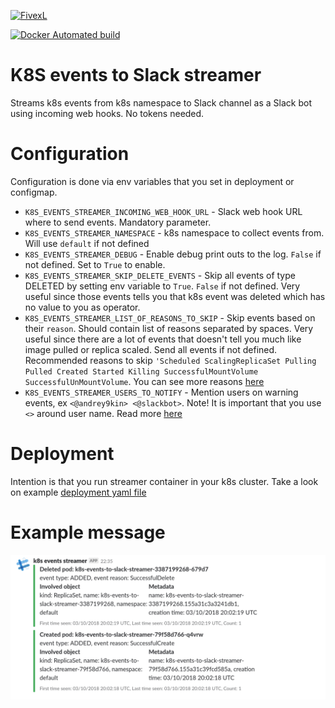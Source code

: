 [![FivexL](https://releases.fivexl.io/fivexlbannergit.jpg)](https://fivexl.io/)

[![Docker Automated build](https://img.shields.io/docker/automated/fivexl/kubernetes-events-to-slack.svg)](https://hub.docker.com/r/fivexl/kubernetes-events-to-slack)

# K8S events to Slack streamer

Streams k8s events from k8s namespace to Slack channel as a Slack bot using incoming web hooks. No tokens needed.

# Configuration

Configuration is done via env variables that you set in deployment or configmap.

* `K8S_EVENTS_STREAMER_INCOMING_WEB_HOOK_URL` - Slack web hook URL where to send events. Mandatory parameter.
* `K8S_EVENTS_STREAMER_NAMESPACE` - k8s namespace to collect events from. Will use `default` if not defined
* `K8S_EVENTS_STREAMER_DEBUG` - Enable debug print outs to the log. `False` if not defined. Set to `True` to enable.
* `K8S_EVENTS_STREAMER_SKIP_DELETE_EVENTS` - Skip all events of type DELETED by setting  env variable to `True`. `False` if not defined. Very useful since those events tells you that k8s event was deleted which has no value to you as operator.
* `K8S_EVENTS_STREAMER_LIST_OF_REASONS_TO_SKIP` - Skip events based on their `reason`. Should contain list of reasons separated by spaces. Very useful since there are a lot of events that doesn't tell you much like image pulled or replica scaled. Send all events if not defined. Recommended reasons to skip `'Scheduled ScalingReplicaSet Pulling Pulled Created Started Killing SuccessfulMountVolume SuccessfulUnMountVolume`. You can see more reasons [here](https://github.com/kubernetes/kubernetes/blob/master/pkg/kubelet/events/event.go)
* `K8S_EVENTS_STREAMER_USERS_TO_NOTIFY` - Mention users on warning events, ex `<@andrey9kin> <@slackbot>`. Note! It is important that you use `<>` around user name. Read more [here](https://api.slack.com/docs/message-formatting#linking_to_channels_and_users)

# Deployment

Intention is that you run streamer container in your k8s cluster. Take a look on example [deployment yaml file](example-deployment.yaml)

# Example message

![Example](/example.png)
